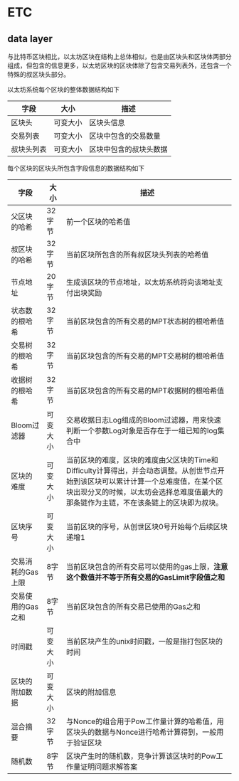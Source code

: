 # ETC


## data layer

与比特币区块相比，以太坊区块在结构上总体相似，也是由区块头和区块体两部分组成，但包含的信息更多，以太坊区块的区块体除了包含交易列表外，还包含一个特殊的叔区块头部分。


以太坊系统每个区块的整体数据结构如下

|字段|大小|描述|
|--|--|--|
|区块头|可变大小|区块头信息|
|交易列表|可变大小|区块中包含的交易数量|
|叔块头列表|可变大小|区块中包含的叔块头数据|

每个区块的区块头所包含字段信息的数据结构如下

|字段|大小|描述|
|--|--|--|
|父区块的哈希|32字节|前一个区块的哈希值|
|叔区块的哈希|32字节|当前区块所包含的所有叔区块头列表的哈希值|
|节点地址|20字节|生成该区块的节点地址，以太坊系统将向该地址支付出块奖励|
|状态数的根哈希|32字节|当前区块包含的所有交易的MPT状态树的根哈希值|
|交易树的根哈希|32字节|当前区块包含的所有交易的MPT交易树的根哈希值|
|收据树的根哈希|32字节|当前区块包含的所有交易的MPT收据树的根哈希值|
|Bloom过滤器|可变大小|交易收据日志Log组成的Bloom过滤器，用来快速判断一个参数Log对象是否存在于一组已知的log集合中|
|区块的难度|可变大小|当前区块的难度，区块的难度由父区块的Time和Difficulty计算得出，并会动态调整。从创世节点开始到该区块可以累计计算一个总难度值，在某个区块出现分叉的时候，以太坊会选择总难度值最大的那条链作为主链，不在该条链上的区块即为叔块。|
|区块序号|可变大小|当前区块的序号，从创世区块0号开始每个后续区块递增1|
|交易消耗的Gas上限|8字节|当前区块包含的所有交易可以使用的gas上限，**注意这个数值并不等于所有交易的GasLimit字段值之和**|
|交易使用的Gas之和|8字节|当前区块包含的所有交易已使用的Gas之和|
|时间戳|可变大小|当前区块产生的unix时间戳，一般是指打包区块的时间|
|区块的附加数据|可变大小|区块的附加信息|
|混合摘要|32字节|与Nonce的组合用于Pow工作量计算的哈希值，用区块头的数据与Nonce进行哈希计算得到，一般用于验证区块|
|随机数|8字节|区块产生时的随机数，竞争计算该区块时的Pow工作量证明问题求解答案|


